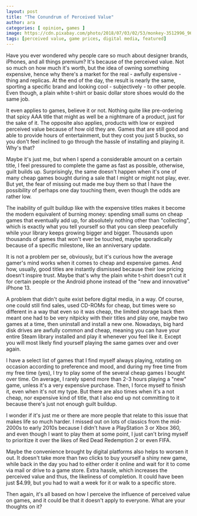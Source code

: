 ```yaml
---
layout: post
title: "The Conundrum of Perceived Value"
author: ara
categories: [ opinion, games ]
image: https://cdn.pixabay.com/photo/2018/07/03/02/53/monkey-3512996_960_720.jpg
tags: [perceived value, game prices, digital media, featured]
---
```

Have you ever wondered why people care so much about designer brands, iPhones, and all things premium? It's because of the perceived value. Not so much on how much it's worth, but the idea of owning something expensive, hence why there's a market for the real - awfully expensive - thing and replicas. At the end of the day, the result is nearly the same, sporting a specific brand and looking cool - subjectively - to other people. Even though, a plain white t-shirt or basic dollar store shoes would do the same job. 

It even applies to games, believe it or not. Nothing quite like pre-ordering that spicy AAA title that might as well be a nightmare of a product, just for the sake of it. The opposite also applies, products with low or expired perceived value because of how old they are. Games that are still good and able to provide hours of entertainment, but they cost you just 5 bucks, so you don't feel inclined to go through the hassle of installing and playing it. Why's that?

Maybe it's just me, but when I spend a considerable amount on a certain title, I feel pressured to complete the game as fast as possible, otherwise, guilt builds up. Surprisingly, the same doesn't happen when it's one of many cheap games bought during a sale that I might or might not play, ever. But yet, the fear of missing out made me buy them so that I have the possibility of perhaps one day touching them, even though the odds are rather low.

The inability of guilt buildup like with the expensive titles makes it become the modern equivalent of burning money: spending small sums on cheap games that eventually add up, for absolutely nothing other than "collecting", which is exactly what you tell yourself so that you can sleep peacefully while your library keeps growing bigger and bigger. Thousands upon thousands of games that won't ever be touched, maybe sporadically because of a specific milestone, like an anniversary update.

It is not a problem per se, obviously, but it's curious how the average gamer's mind works when it comes to cheap and expensive games. And how, usually, good titles are instantly dismissed because their low pricing doesn't inspire trust. Maybe that's why the plain white t-shirt doesn't cut it for certain people or the Android phone instead of the "new and innovative" iPhone 13.

A problem that didn't quite exist before digital media, in a way. Of course, one could still find sales, used CD-ROMs for cheap, but times were so different in a way that even so it was cheap, the limited storage back then meant one had to be very nitpicky with their titles and play one, maybe two games at a time, then uninstall and install a new one. Nowadays, big hard disk drives are awfully common and cheap, meaning you can have your entire Steam library installed and play it whenever you feel like it. Except you will most likely find yourself playing the same games over and over again.

I have a select list of games that I find myself always playing, rotating on occasion according to preference and mood, and during my free time from my free time (yes), I try to play some of the several cheap games I bought over time. On average, I rarely spend more than 2-3 hours playing a "new" game, unless it's a very expensive purchase. Then, I force myself to finish it, even when it's not my type. But there are also times when it's a not cheap, nor expensive kind of title, that I also end up not committing to it because there's just not enough guilt buildup.

I wonder if it's just me or there are more people that relate to this issue that makes life so much harder. I missed out on lots of classics from the mid-2000s to early 2010s because I didn't have a PlayStation 3 or Xbox 360, and even though I  want to play them at some point, I just can't bring myself to prioritize it over the likes of Red Dead Redemption 2 or even FIFA.

Maybe the convenience brought by digital platforms also helps to worsen it out. It doesn't take more than two clicks to buy yourself a shiny new game, while back in the day you had to either order it online and wait for it to come via mail or drive to a game store. Extra hassle, which increases the perceived value and thus, the likeliness of completion. It could have been just $4.99, but you had to wait a week for it or walk to a specific store. 

Then again, it's all based on how I perceive the influence of perceived value on games, and it could be that it doesn't apply to everyone. What are your thoughts on it?









